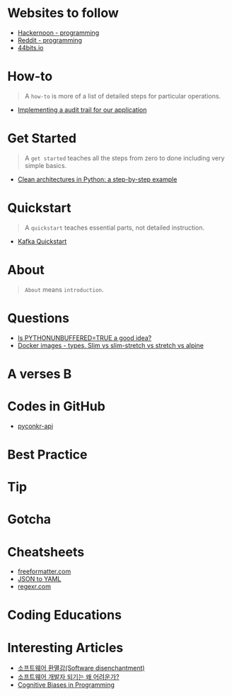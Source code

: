 # Websites to follow
- [Hackernoon - programming](https://hackernoon.com/tagged/programming)
- [Reddit - programming](https://www.reddit.com/r/programming)
- [44bits.io](https://www.44bits.io)

# How-to
> A `how-to` is more of a list of detailed steps for particular operations.
- [Implementing a audit trail for our application](https://stackoverflow.com/questions/16868155/implementing-a-audit-trail-for-our-application)

# Get Started
> A `get started` teaches all the steps from zero to done including very simple basics.
- [Clean architectures in Python: a step-by-step example](https://www.thedigitalcatonline.com/blog/2016/11/14/clean-architectures-in-python-a-step-by-step-example/)

# Quickstart
> A `quickstart` teaches essential parts, not detailed instruction.
- [Kafka Quickstart](https://kafka.apache.org/quickstart)

# About
> `About` means `introduction`.

# Questions
- [Is PYTHONUNBUFFERED=TRUE a good idea?](https://github.com/awslabs/amazon-sagemaker-examples/issues/319)
- [Docker images - types. Slim vs slim-stretch vs stretch vs alpine](https://stackoverflow.com/questions/54954187/docker-images-types-slim-vs-slim-stretch-vs-stretch-vs-alpine)

# A verses B

# Codes in GitHub
- [pyconkr-api](https://github.com/pythonkr/pyconkr-api)

# Best Practice

# Tip

# Gotcha

# Cheatsheets
- [freeformatter.com](https://www.freeformatter.com/)
- [JSON to YAML](https://www.json2yaml.com/)
- [regexr.com](https://regexr.com/)

# Coding Educations

# Interesting Articles
- [소프트웨어 환멸감(Software disenchantment)](https://muchtrans.com/translations/software-disenchantment.ko.html)
- [소프트웨어 개발자 되기는 왜 어려운가?](https://hl1itj.tistory.com/m/136?category=327240)
- [Cognitive Biases in Programming](https://hackernoon.com/cognitive-biases-in-programming-5e937707c27b)
